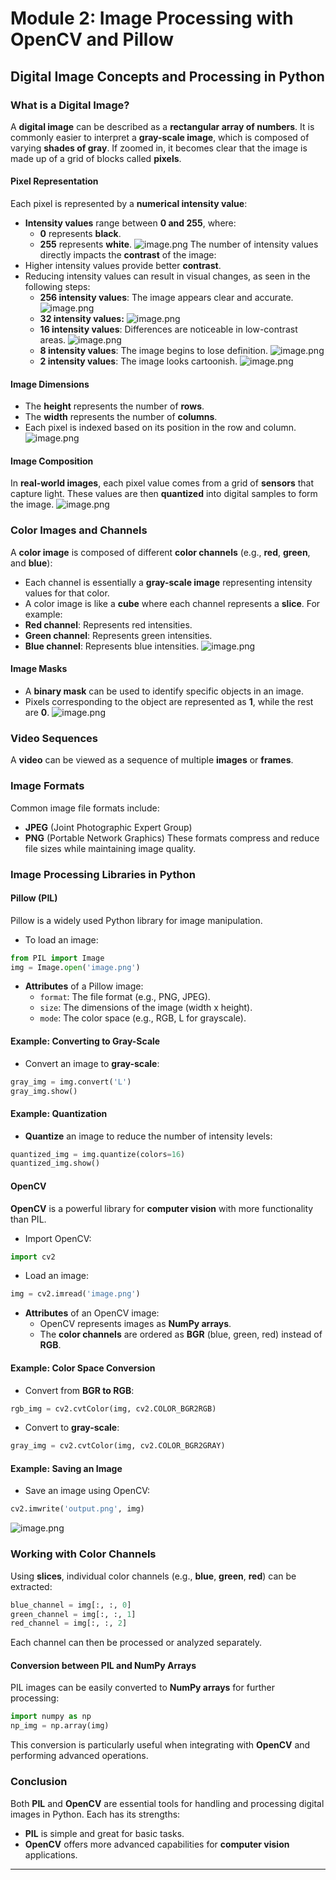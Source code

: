 

# Module 2: Image Processing with OpenCV and Pillow
## Digital Image Concepts and Processing in Python
### What is a Digital Image?
A **digital image** can be described as a **rectangular array of numbers**. It is commonly easier to interpret a **gray-scale image**, which is composed of varying **shades of gray**. If zoomed in, it becomes clear that the image is made up of a grid of blocks called **pixels**.
#### Pixel Representation
Each pixel is represented by a **numerical intensity value**:
- **Intensity values** range between **0 and 255**, where:
	- **0** represents **black**.
	- **255** represents **white**.
![image.png](https://prod-files-secure.s3.us-west-2.amazonaws.com/03e82b26-cccb-4906-bb56-adabcbdc0655/fa1bb4aa-313a-44c2-a7b3-7fa4a8432b08/image.png?X-Amz-Algorithm=AWS4-HMAC-SHA256&X-Amz-Content-Sha256=UNSIGNED-PAYLOAD&X-Amz-Credential=ASIAZI2LB466S4JDZWJ4%2F20250128%2Fus-west-2%2Fs3%2Faws4_request&X-Amz-Date=20250128T201547Z&X-Amz-Expires=3600&X-Amz-Security-Token=IQoJb3JpZ2luX2VjEHQaCXVzLXdlc3QtMiJHMEUCIQDOQn%2FBbHZ%2BoWlkJa0jPhzXrtqt721LpY7v2FN19PzmTwIgf0AlcY4t84LXG06J4UJ7qFYofQMbbCgai0FjSzAxL0cq%2FwMIfRAAGgw2Mzc0MjMxODM4MDUiDEVE%2BobWNnv%2FlXDlBCrcAw4hu4gDo8Ygv4qvtYamHXUGm1vsF2wRBiv9qCypDiZoTjiROeUCxcs%2Fdb0LwtcdJIpwFE%2Bgy0vQcHU2D4dWxrSRz5eTkA0051x3WgI%2BTb04UN6%2FFGHFX42wuw95cFKXB4VY%2F1CJpQ%2FD%2BgmrIFA%2F9dSy50pMsKyys4nNfuR5eMvvXUHoQdGIv%2FzzuEUAekzMIjVlACWCbC7aA0tx7MPHj6jnWgUxL%2BYsqKIqu0CF75ZXX5QslxlBk2DvQGSj534wk8rry49XMSxv76%2Fi41EzY92%2FMkwmfox0UN%2F6zdOnNAai3XNH476G2DMiUokSkQReqorDvS4df2lNZ8qLSa2qPPxrTE9s2SnYdXJU8DkPaN8RzoijkiXp83LMRlfKm%2FFhuuGp6W5DItk9gprtB75RSfqt7GDqBFnFebUOkSND43ZD7s87WHGSb5%2FsrFNwijPRS%2F4R0w0J%2FV3SBHi3OK0kEWxKUwjkOGqgSnWL5p7vo0hem8mkx0efkfK7Or%2FGxX48TxqKYfio3ge5%2F%2Bjdu98VT0A7%2B9tM%2BheCfMaOS1g4Sdv1TMsS07709MgF0a00vUbdNj6ImnNJcwZ8g3BkEwdzwHaPx4j9AbWPZd3Ta%2FSZKh4AV7Mp3I603kDMDD6OMMnd5LwGOqUBy%2Fcv2PYhaDk3Reu%2FRjoDmAOGHSqk5HQJG0Oar9CmuiA0%2BGmr7%2BQjBWU5Mk9WMETH5Cs9W9sl3vZmAoEWTlpiu1Zxzyze76Jz1ShnXFAK4ag2xngta7vUT1Ik4OWMDnCBt3wuZ4zZlCFwRLUHbFMmlUkLtU2BOvxsFqszS1POfFaNjpjAJ50QUDP3F9doh7YLfHrAN47fImkZRibLWA7%2F7%2Bvpdr7o&X-Amz-Signature=53c55d251509377cedce7f9092510dad055a0046c13661d6216999242aa49ecb&X-Amz-SignedHeaders=host&x-id=GetObject)
The number of intensity values directly impacts the **contrast** of the image:
- Higher intensity values provide better **contrast**.
- Reducing intensity values can result in visual changes, as seen in the following steps:
	- **256 intensity values**: The image appears clear and accurate.
![image.png](https://prod-files-secure.s3.us-west-2.amazonaws.com/03e82b26-cccb-4906-bb56-adabcbdc0655/0de7dfb4-99dc-4b87-8932-5165b3c3b775/image.png?X-Amz-Algorithm=AWS4-HMAC-SHA256&X-Amz-Content-Sha256=UNSIGNED-PAYLOAD&X-Amz-Credential=ASIAZI2LB466VUZBKLLK%2F20250128%2Fus-west-2%2Fs3%2Faws4_request&X-Amz-Date=20250128T201547Z&X-Amz-Expires=3600&X-Amz-Security-Token=IQoJb3JpZ2luX2VjEHQaCXVzLXdlc3QtMiJHMEUCIBVFEI8VleudnJDZNUbmWiKhWqLEqEPay%2BR6ul4IEkU%2FAiEAnNniOURYxeJqRL%2FFVY%2B2Nn2qhvJY67ctzw6QApytA68q%2FwMIfRAAGgw2Mzc0MjMxODM4MDUiDHJYaFyMZ0ZjdUHrtCrcA7sp%2FTo8lk62p9TIn3iz9ez8MyytzUirvWBX650FbAKlZ84z36RL4z60xre2ODf4fzihbkN3Zi8TIMhu51ESW4UathFGrPsOra0x9ml95AHlVJ80MTw1NF%2BOcGrnGANbE%2FJi%2BAIALdX0hO5OgLkpe1FJpxOwcp4GulIi1KVJd26TvvO4DiRKn0lfAh61rQLV1FCheZ5lF2Rk%2Fj1D5xWld9lIt03eyoReh%2FSH2Jkr9xYsH%2FPJSapnlFPILpArlZdu9YwcOtghdkY5AgTi5BmRQLN4cEQQAj%2FZuxGXJ6AlKF4fnxmoKxKITGkd191k2dz5Cw6opJ7FBeY27dDPo%2F7%2Fi0ba1fq2uTCZJj%2FBifbQkJeoAgKimK373RjE1Y0pSCgNnYcldCWT9paRCRvI7gbkqJVuOqTWgvCRCof9glQ5TIAxhu%2F5jO4f6FC5bn%2B6axqkfRbtoL8W3TSP5YkORXXlytLCGFBxIES6kgJoUOd5CIJRlGvzS1ewF1xL%2FM2TSD5RdOaLmo9tlBslVdeHLU3l%2FLf%2FYW1qs%2FlvSx9Ad4hnemZpJF2UltZ0BQ4QPrA%2BK0St%2BwBzy%2FU9xg%2BhkSUlQVHjao0ByK%2FbOmC%2B%2B97uf5MYc6d7KQZo0eLcB9F2Xt%2FNMJ3o5LwGOqUBahJ9PIc2CRoCOgPvDkCWPHePZ6FXCh%2FMmITy2A25JH0AlZln4oQXjFFVvBFnlQC3P29xVWGVTe%2BCMehmxITXxcsotepPLQW7zrtaNOxCtq7YHwWLmKMvFzPBVeP3%2FoxXrwTQhaS1T%2FfISi%2BpNYjnmA7dtggy5Dcm4cYcBRoR5hgeKwVw5ZgtjDyfrwMP6MucLp0yD9vR%2FN8jFbGkH5TQRChcAnHl&X-Amz-Signature=44f4d1078ef73f5b0e9e67cdfe38cad027b1a484c64484fd2bdcf759550d5a58&X-Amz-SignedHeaders=host&x-id=GetObject)
	- **32 intensity values:**
![image.png](https://prod-files-secure.s3.us-west-2.amazonaws.com/03e82b26-cccb-4906-bb56-adabcbdc0655/7eb81f08-b190-4c5a-ba2b-2a498a15b2c4/image.png?X-Amz-Algorithm=AWS4-HMAC-SHA256&X-Amz-Content-Sha256=UNSIGNED-PAYLOAD&X-Amz-Credential=ASIAZI2LB466VUZBKLLK%2F20250128%2Fus-west-2%2Fs3%2Faws4_request&X-Amz-Date=20250128T201547Z&X-Amz-Expires=3600&X-Amz-Security-Token=IQoJb3JpZ2luX2VjEHQaCXVzLXdlc3QtMiJHMEUCIBVFEI8VleudnJDZNUbmWiKhWqLEqEPay%2BR6ul4IEkU%2FAiEAnNniOURYxeJqRL%2FFVY%2B2Nn2qhvJY67ctzw6QApytA68q%2FwMIfRAAGgw2Mzc0MjMxODM4MDUiDHJYaFyMZ0ZjdUHrtCrcA7sp%2FTo8lk62p9TIn3iz9ez8MyytzUirvWBX650FbAKlZ84z36RL4z60xre2ODf4fzihbkN3Zi8TIMhu51ESW4UathFGrPsOra0x9ml95AHlVJ80MTw1NF%2BOcGrnGANbE%2FJi%2BAIALdX0hO5OgLkpe1FJpxOwcp4GulIi1KVJd26TvvO4DiRKn0lfAh61rQLV1FCheZ5lF2Rk%2Fj1D5xWld9lIt03eyoReh%2FSH2Jkr9xYsH%2FPJSapnlFPILpArlZdu9YwcOtghdkY5AgTi5BmRQLN4cEQQAj%2FZuxGXJ6AlKF4fnxmoKxKITGkd191k2dz5Cw6opJ7FBeY27dDPo%2F7%2Fi0ba1fq2uTCZJj%2FBifbQkJeoAgKimK373RjE1Y0pSCgNnYcldCWT9paRCRvI7gbkqJVuOqTWgvCRCof9glQ5TIAxhu%2F5jO4f6FC5bn%2B6axqkfRbtoL8W3TSP5YkORXXlytLCGFBxIES6kgJoUOd5CIJRlGvzS1ewF1xL%2FM2TSD5RdOaLmo9tlBslVdeHLU3l%2FLf%2FYW1qs%2FlvSx9Ad4hnemZpJF2UltZ0BQ4QPrA%2BK0St%2BwBzy%2FU9xg%2BhkSUlQVHjao0ByK%2FbOmC%2B%2B97uf5MYc6d7KQZo0eLcB9F2Xt%2FNMJ3o5LwGOqUBahJ9PIc2CRoCOgPvDkCWPHePZ6FXCh%2FMmITy2A25JH0AlZln4oQXjFFVvBFnlQC3P29xVWGVTe%2BCMehmxITXxcsotepPLQW7zrtaNOxCtq7YHwWLmKMvFzPBVeP3%2FoxXrwTQhaS1T%2FfISi%2BpNYjnmA7dtggy5Dcm4cYcBRoR5hgeKwVw5ZgtjDyfrwMP6MucLp0yD9vR%2FN8jFbGkH5TQRChcAnHl&X-Amz-Signature=28857525ebe32e4308c92ccb61c57787f8315aa1e455fc0088cc6550f5348f1d&X-Amz-SignedHeaders=host&x-id=GetObject)
	- **16 intensity values**: Differences are noticeable in low-contrast areas.
![image.png](https://prod-files-secure.s3.us-west-2.amazonaws.com/03e82b26-cccb-4906-bb56-adabcbdc0655/6bf56d44-9a14-4b7b-98c2-1f00b8630f0c/image.png?X-Amz-Algorithm=AWS4-HMAC-SHA256&X-Amz-Content-Sha256=UNSIGNED-PAYLOAD&X-Amz-Credential=ASIAZI2LB466VUZBKLLK%2F20250128%2Fus-west-2%2Fs3%2Faws4_request&X-Amz-Date=20250128T201547Z&X-Amz-Expires=3600&X-Amz-Security-Token=IQoJb3JpZ2luX2VjEHQaCXVzLXdlc3QtMiJHMEUCIBVFEI8VleudnJDZNUbmWiKhWqLEqEPay%2BR6ul4IEkU%2FAiEAnNniOURYxeJqRL%2FFVY%2B2Nn2qhvJY67ctzw6QApytA68q%2FwMIfRAAGgw2Mzc0MjMxODM4MDUiDHJYaFyMZ0ZjdUHrtCrcA7sp%2FTo8lk62p9TIn3iz9ez8MyytzUirvWBX650FbAKlZ84z36RL4z60xre2ODf4fzihbkN3Zi8TIMhu51ESW4UathFGrPsOra0x9ml95AHlVJ80MTw1NF%2BOcGrnGANbE%2FJi%2BAIALdX0hO5OgLkpe1FJpxOwcp4GulIi1KVJd26TvvO4DiRKn0lfAh61rQLV1FCheZ5lF2Rk%2Fj1D5xWld9lIt03eyoReh%2FSH2Jkr9xYsH%2FPJSapnlFPILpArlZdu9YwcOtghdkY5AgTi5BmRQLN4cEQQAj%2FZuxGXJ6AlKF4fnxmoKxKITGkd191k2dz5Cw6opJ7FBeY27dDPo%2F7%2Fi0ba1fq2uTCZJj%2FBifbQkJeoAgKimK373RjE1Y0pSCgNnYcldCWT9paRCRvI7gbkqJVuOqTWgvCRCof9glQ5TIAxhu%2F5jO4f6FC5bn%2B6axqkfRbtoL8W3TSP5YkORXXlytLCGFBxIES6kgJoUOd5CIJRlGvzS1ewF1xL%2FM2TSD5RdOaLmo9tlBslVdeHLU3l%2FLf%2FYW1qs%2FlvSx9Ad4hnemZpJF2UltZ0BQ4QPrA%2BK0St%2BwBzy%2FU9xg%2BhkSUlQVHjao0ByK%2FbOmC%2B%2B97uf5MYc6d7KQZo0eLcB9F2Xt%2FNMJ3o5LwGOqUBahJ9PIc2CRoCOgPvDkCWPHePZ6FXCh%2FMmITy2A25JH0AlZln4oQXjFFVvBFnlQC3P29xVWGVTe%2BCMehmxITXxcsotepPLQW7zrtaNOxCtq7YHwWLmKMvFzPBVeP3%2FoxXrwTQhaS1T%2FfISi%2BpNYjnmA7dtggy5Dcm4cYcBRoR5hgeKwVw5ZgtjDyfrwMP6MucLp0yD9vR%2FN8jFbGkH5TQRChcAnHl&X-Amz-Signature=eda0e93ee6fb6f1e5bbc9da5e15c3f1361a6feee22e1dce47937fea372a54547&X-Amz-SignedHeaders=host&x-id=GetObject)
	- **8 intensity values**: The image begins to lose definition.
![image.png](https://prod-files-secure.s3.us-west-2.amazonaws.com/03e82b26-cccb-4906-bb56-adabcbdc0655/cca05878-ca1a-43e0-8bec-1d146756f9ae/image.png?X-Amz-Algorithm=AWS4-HMAC-SHA256&X-Amz-Content-Sha256=UNSIGNED-PAYLOAD&X-Amz-Credential=ASIAZI2LB466VUZBKLLK%2F20250128%2Fus-west-2%2Fs3%2Faws4_request&X-Amz-Date=20250128T201547Z&X-Amz-Expires=3600&X-Amz-Security-Token=IQoJb3JpZ2luX2VjEHQaCXVzLXdlc3QtMiJHMEUCIBVFEI8VleudnJDZNUbmWiKhWqLEqEPay%2BR6ul4IEkU%2FAiEAnNniOURYxeJqRL%2FFVY%2B2Nn2qhvJY67ctzw6QApytA68q%2FwMIfRAAGgw2Mzc0MjMxODM4MDUiDHJYaFyMZ0ZjdUHrtCrcA7sp%2FTo8lk62p9TIn3iz9ez8MyytzUirvWBX650FbAKlZ84z36RL4z60xre2ODf4fzihbkN3Zi8TIMhu51ESW4UathFGrPsOra0x9ml95AHlVJ80MTw1NF%2BOcGrnGANbE%2FJi%2BAIALdX0hO5OgLkpe1FJpxOwcp4GulIi1KVJd26TvvO4DiRKn0lfAh61rQLV1FCheZ5lF2Rk%2Fj1D5xWld9lIt03eyoReh%2FSH2Jkr9xYsH%2FPJSapnlFPILpArlZdu9YwcOtghdkY5AgTi5BmRQLN4cEQQAj%2FZuxGXJ6AlKF4fnxmoKxKITGkd191k2dz5Cw6opJ7FBeY27dDPo%2F7%2Fi0ba1fq2uTCZJj%2FBifbQkJeoAgKimK373RjE1Y0pSCgNnYcldCWT9paRCRvI7gbkqJVuOqTWgvCRCof9glQ5TIAxhu%2F5jO4f6FC5bn%2B6axqkfRbtoL8W3TSP5YkORXXlytLCGFBxIES6kgJoUOd5CIJRlGvzS1ewF1xL%2FM2TSD5RdOaLmo9tlBslVdeHLU3l%2FLf%2FYW1qs%2FlvSx9Ad4hnemZpJF2UltZ0BQ4QPrA%2BK0St%2BwBzy%2FU9xg%2BhkSUlQVHjao0ByK%2FbOmC%2B%2B97uf5MYc6d7KQZo0eLcB9F2Xt%2FNMJ3o5LwGOqUBahJ9PIc2CRoCOgPvDkCWPHePZ6FXCh%2FMmITy2A25JH0AlZln4oQXjFFVvBFnlQC3P29xVWGVTe%2BCMehmxITXxcsotepPLQW7zrtaNOxCtq7YHwWLmKMvFzPBVeP3%2FoxXrwTQhaS1T%2FfISi%2BpNYjnmA7dtggy5Dcm4cYcBRoR5hgeKwVw5ZgtjDyfrwMP6MucLp0yD9vR%2FN8jFbGkH5TQRChcAnHl&X-Amz-Signature=98fabd3adf4f2738c8c6ff8a3b2debde14bb2083956f3fb386103a4d0d375264&X-Amz-SignedHeaders=host&x-id=GetObject)
	- **2 intensity values**: The image looks cartoonish.
![image.png](https://prod-files-secure.s3.us-west-2.amazonaws.com/03e82b26-cccb-4906-bb56-adabcbdc0655/12da64d7-6b97-44e0-bc2c-52b9c47ce212/image.png?X-Amz-Algorithm=AWS4-HMAC-SHA256&X-Amz-Content-Sha256=UNSIGNED-PAYLOAD&X-Amz-Credential=ASIAZI2LB466VUZBKLLK%2F20250128%2Fus-west-2%2Fs3%2Faws4_request&X-Amz-Date=20250128T201547Z&X-Amz-Expires=3600&X-Amz-Security-Token=IQoJb3JpZ2luX2VjEHQaCXVzLXdlc3QtMiJHMEUCIBVFEI8VleudnJDZNUbmWiKhWqLEqEPay%2BR6ul4IEkU%2FAiEAnNniOURYxeJqRL%2FFVY%2B2Nn2qhvJY67ctzw6QApytA68q%2FwMIfRAAGgw2Mzc0MjMxODM4MDUiDHJYaFyMZ0ZjdUHrtCrcA7sp%2FTo8lk62p9TIn3iz9ez8MyytzUirvWBX650FbAKlZ84z36RL4z60xre2ODf4fzihbkN3Zi8TIMhu51ESW4UathFGrPsOra0x9ml95AHlVJ80MTw1NF%2BOcGrnGANbE%2FJi%2BAIALdX0hO5OgLkpe1FJpxOwcp4GulIi1KVJd26TvvO4DiRKn0lfAh61rQLV1FCheZ5lF2Rk%2Fj1D5xWld9lIt03eyoReh%2FSH2Jkr9xYsH%2FPJSapnlFPILpArlZdu9YwcOtghdkY5AgTi5BmRQLN4cEQQAj%2FZuxGXJ6AlKF4fnxmoKxKITGkd191k2dz5Cw6opJ7FBeY27dDPo%2F7%2Fi0ba1fq2uTCZJj%2FBifbQkJeoAgKimK373RjE1Y0pSCgNnYcldCWT9paRCRvI7gbkqJVuOqTWgvCRCof9glQ5TIAxhu%2F5jO4f6FC5bn%2B6axqkfRbtoL8W3TSP5YkORXXlytLCGFBxIES6kgJoUOd5CIJRlGvzS1ewF1xL%2FM2TSD5RdOaLmo9tlBslVdeHLU3l%2FLf%2FYW1qs%2FlvSx9Ad4hnemZpJF2UltZ0BQ4QPrA%2BK0St%2BwBzy%2FU9xg%2BhkSUlQVHjao0ByK%2FbOmC%2B%2B97uf5MYc6d7KQZo0eLcB9F2Xt%2FNMJ3o5LwGOqUBahJ9PIc2CRoCOgPvDkCWPHePZ6FXCh%2FMmITy2A25JH0AlZln4oQXjFFVvBFnlQC3P29xVWGVTe%2BCMehmxITXxcsotepPLQW7zrtaNOxCtq7YHwWLmKMvFzPBVeP3%2FoxXrwTQhaS1T%2FfISi%2BpNYjnmA7dtggy5Dcm4cYcBRoR5hgeKwVw5ZgtjDyfrwMP6MucLp0yD9vR%2FN8jFbGkH5TQRChcAnHl&X-Amz-Signature=329e4d2b59485ca3b714375fc3d31d45e9abb09970ccf5bade1fb385c91aabb4&X-Amz-SignedHeaders=host&x-id=GetObject)
#### Image Dimensions
- The **height** represents the number of **rows**.
- The **width** represents the number of **columns**.
- Each pixel is indexed based on its position in the row and column.
![image.png](https://prod-files-secure.s3.us-west-2.amazonaws.com/03e82b26-cccb-4906-bb56-adabcbdc0655/ff056335-e79e-4491-b508-30cd45b6c194/image.png?X-Amz-Algorithm=AWS4-HMAC-SHA256&X-Amz-Content-Sha256=UNSIGNED-PAYLOAD&X-Amz-Credential=ASIAZI2LB466S4JDZWJ4%2F20250128%2Fus-west-2%2Fs3%2Faws4_request&X-Amz-Date=20250128T201547Z&X-Amz-Expires=3600&X-Amz-Security-Token=IQoJb3JpZ2luX2VjEHQaCXVzLXdlc3QtMiJHMEUCIQDOQn%2FBbHZ%2BoWlkJa0jPhzXrtqt721LpY7v2FN19PzmTwIgf0AlcY4t84LXG06J4UJ7qFYofQMbbCgai0FjSzAxL0cq%2FwMIfRAAGgw2Mzc0MjMxODM4MDUiDEVE%2BobWNnv%2FlXDlBCrcAw4hu4gDo8Ygv4qvtYamHXUGm1vsF2wRBiv9qCypDiZoTjiROeUCxcs%2Fdb0LwtcdJIpwFE%2Bgy0vQcHU2D4dWxrSRz5eTkA0051x3WgI%2BTb04UN6%2FFGHFX42wuw95cFKXB4VY%2F1CJpQ%2FD%2BgmrIFA%2F9dSy50pMsKyys4nNfuR5eMvvXUHoQdGIv%2FzzuEUAekzMIjVlACWCbC7aA0tx7MPHj6jnWgUxL%2BYsqKIqu0CF75ZXX5QslxlBk2DvQGSj534wk8rry49XMSxv76%2Fi41EzY92%2FMkwmfox0UN%2F6zdOnNAai3XNH476G2DMiUokSkQReqorDvS4df2lNZ8qLSa2qPPxrTE9s2SnYdXJU8DkPaN8RzoijkiXp83LMRlfKm%2FFhuuGp6W5DItk9gprtB75RSfqt7GDqBFnFebUOkSND43ZD7s87WHGSb5%2FsrFNwijPRS%2F4R0w0J%2FV3SBHi3OK0kEWxKUwjkOGqgSnWL5p7vo0hem8mkx0efkfK7Or%2FGxX48TxqKYfio3ge5%2F%2Bjdu98VT0A7%2B9tM%2BheCfMaOS1g4Sdv1TMsS07709MgF0a00vUbdNj6ImnNJcwZ8g3BkEwdzwHaPx4j9AbWPZd3Ta%2FSZKh4AV7Mp3I603kDMDD6OMMnd5LwGOqUBy%2Fcv2PYhaDk3Reu%2FRjoDmAOGHSqk5HQJG0Oar9CmuiA0%2BGmr7%2BQjBWU5Mk9WMETH5Cs9W9sl3vZmAoEWTlpiu1Zxzyze76Jz1ShnXFAK4ag2xngta7vUT1Ik4OWMDnCBt3wuZ4zZlCFwRLUHbFMmlUkLtU2BOvxsFqszS1POfFaNjpjAJ50QUDP3F9doh7YLfHrAN47fImkZRibLWA7%2F7%2Bvpdr7o&X-Amz-Signature=1355e2e57b322b57676a1b37d8d4bff6c1901baa60c1ac8890c312fbc630c17a&X-Amz-SignedHeaders=host&x-id=GetObject)
#### Image Composition
In **real-world images**, each pixel value comes from a grid of **sensors** that capture light. These values are then **quantized** into digital samples to form the image.
![image.png](https://prod-files-secure.s3.us-west-2.amazonaws.com/03e82b26-cccb-4906-bb56-adabcbdc0655/0c721ea0-409b-4d32-b630-a00d6f170d18/image.png?X-Amz-Algorithm=AWS4-HMAC-SHA256&X-Amz-Content-Sha256=UNSIGNED-PAYLOAD&X-Amz-Credential=ASIAZI2LB466S4JDZWJ4%2F20250128%2Fus-west-2%2Fs3%2Faws4_request&X-Amz-Date=20250128T201547Z&X-Amz-Expires=3600&X-Amz-Security-Token=IQoJb3JpZ2luX2VjEHQaCXVzLXdlc3QtMiJHMEUCIQDOQn%2FBbHZ%2BoWlkJa0jPhzXrtqt721LpY7v2FN19PzmTwIgf0AlcY4t84LXG06J4UJ7qFYofQMbbCgai0FjSzAxL0cq%2FwMIfRAAGgw2Mzc0MjMxODM4MDUiDEVE%2BobWNnv%2FlXDlBCrcAw4hu4gDo8Ygv4qvtYamHXUGm1vsF2wRBiv9qCypDiZoTjiROeUCxcs%2Fdb0LwtcdJIpwFE%2Bgy0vQcHU2D4dWxrSRz5eTkA0051x3WgI%2BTb04UN6%2FFGHFX42wuw95cFKXB4VY%2F1CJpQ%2FD%2BgmrIFA%2F9dSy50pMsKyys4nNfuR5eMvvXUHoQdGIv%2FzzuEUAekzMIjVlACWCbC7aA0tx7MPHj6jnWgUxL%2BYsqKIqu0CF75ZXX5QslxlBk2DvQGSj534wk8rry49XMSxv76%2Fi41EzY92%2FMkwmfox0UN%2F6zdOnNAai3XNH476G2DMiUokSkQReqorDvS4df2lNZ8qLSa2qPPxrTE9s2SnYdXJU8DkPaN8RzoijkiXp83LMRlfKm%2FFhuuGp6W5DItk9gprtB75RSfqt7GDqBFnFebUOkSND43ZD7s87WHGSb5%2FsrFNwijPRS%2F4R0w0J%2FV3SBHi3OK0kEWxKUwjkOGqgSnWL5p7vo0hem8mkx0efkfK7Or%2FGxX48TxqKYfio3ge5%2F%2Bjdu98VT0A7%2B9tM%2BheCfMaOS1g4Sdv1TMsS07709MgF0a00vUbdNj6ImnNJcwZ8g3BkEwdzwHaPx4j9AbWPZd3Ta%2FSZKh4AV7Mp3I603kDMDD6OMMnd5LwGOqUBy%2Fcv2PYhaDk3Reu%2FRjoDmAOGHSqk5HQJG0Oar9CmuiA0%2BGmr7%2BQjBWU5Mk9WMETH5Cs9W9sl3vZmAoEWTlpiu1Zxzyze76Jz1ShnXFAK4ag2xngta7vUT1Ik4OWMDnCBt3wuZ4zZlCFwRLUHbFMmlUkLtU2BOvxsFqszS1POfFaNjpjAJ50QUDP3F9doh7YLfHrAN47fImkZRibLWA7%2F7%2Bvpdr7o&X-Amz-Signature=d819f651eed29d9616b68f221a17915a7016d57d3c113d64388cf3e3ac7bce7a&X-Amz-SignedHeaders=host&x-id=GetObject)
### Color Images and Channels
A **color image** is composed of different **color channels** (e.g., **red**, **green**, and **blue**):
- Each channel is essentially a **gray-scale image** representing intensity values for that color.
- A color image is like a **cube** where each channel represents a **slice**.
For example:
- **Red channel**: Represents red intensities.
- **Green channel**: Represents green intensities.
- **Blue channel**: Represents blue intensities.
![image.png](https://prod-files-secure.s3.us-west-2.amazonaws.com/03e82b26-cccb-4906-bb56-adabcbdc0655/c0cc17c9-842f-413f-82e8-f3f44278cf74/image.png?X-Amz-Algorithm=AWS4-HMAC-SHA256&X-Amz-Content-Sha256=UNSIGNED-PAYLOAD&X-Amz-Credential=ASIAZI2LB466S4JDZWJ4%2F20250128%2Fus-west-2%2Fs3%2Faws4_request&X-Amz-Date=20250128T201547Z&X-Amz-Expires=3600&X-Amz-Security-Token=IQoJb3JpZ2luX2VjEHQaCXVzLXdlc3QtMiJHMEUCIQDOQn%2FBbHZ%2BoWlkJa0jPhzXrtqt721LpY7v2FN19PzmTwIgf0AlcY4t84LXG06J4UJ7qFYofQMbbCgai0FjSzAxL0cq%2FwMIfRAAGgw2Mzc0MjMxODM4MDUiDEVE%2BobWNnv%2FlXDlBCrcAw4hu4gDo8Ygv4qvtYamHXUGm1vsF2wRBiv9qCypDiZoTjiROeUCxcs%2Fdb0LwtcdJIpwFE%2Bgy0vQcHU2D4dWxrSRz5eTkA0051x3WgI%2BTb04UN6%2FFGHFX42wuw95cFKXB4VY%2F1CJpQ%2FD%2BgmrIFA%2F9dSy50pMsKyys4nNfuR5eMvvXUHoQdGIv%2FzzuEUAekzMIjVlACWCbC7aA0tx7MPHj6jnWgUxL%2BYsqKIqu0CF75ZXX5QslxlBk2DvQGSj534wk8rry49XMSxv76%2Fi41EzY92%2FMkwmfox0UN%2F6zdOnNAai3XNH476G2DMiUokSkQReqorDvS4df2lNZ8qLSa2qPPxrTE9s2SnYdXJU8DkPaN8RzoijkiXp83LMRlfKm%2FFhuuGp6W5DItk9gprtB75RSfqt7GDqBFnFebUOkSND43ZD7s87WHGSb5%2FsrFNwijPRS%2F4R0w0J%2FV3SBHi3OK0kEWxKUwjkOGqgSnWL5p7vo0hem8mkx0efkfK7Or%2FGxX48TxqKYfio3ge5%2F%2Bjdu98VT0A7%2B9tM%2BheCfMaOS1g4Sdv1TMsS07709MgF0a00vUbdNj6ImnNJcwZ8g3BkEwdzwHaPx4j9AbWPZd3Ta%2FSZKh4AV7Mp3I603kDMDD6OMMnd5LwGOqUBy%2Fcv2PYhaDk3Reu%2FRjoDmAOGHSqk5HQJG0Oar9CmuiA0%2BGmr7%2BQjBWU5Mk9WMETH5Cs9W9sl3vZmAoEWTlpiu1Zxzyze76Jz1ShnXFAK4ag2xngta7vUT1Ik4OWMDnCBt3wuZ4zZlCFwRLUHbFMmlUkLtU2BOvxsFqszS1POfFaNjpjAJ50QUDP3F9doh7YLfHrAN47fImkZRibLWA7%2F7%2Bvpdr7o&X-Amz-Signature=644d2a5160d271e9913e430f9817b4f76005df6d0a9208c1f14cb255f155b6d8&X-Amz-SignedHeaders=host&x-id=GetObject)
#### Image Masks
- A **binary mask** can be used to identify specific objects in an image.
- Pixels corresponding to the object are represented as **1**, while the rest are **0**.
![image.png](https://prod-files-secure.s3.us-west-2.amazonaws.com/03e82b26-cccb-4906-bb56-adabcbdc0655/667eab4d-d19d-4618-81d0-663b6beb002c/image.png?X-Amz-Algorithm=AWS4-HMAC-SHA256&X-Amz-Content-Sha256=UNSIGNED-PAYLOAD&X-Amz-Credential=ASIAZI2LB466S4JDZWJ4%2F20250128%2Fus-west-2%2Fs3%2Faws4_request&X-Amz-Date=20250128T201547Z&X-Amz-Expires=3600&X-Amz-Security-Token=IQoJb3JpZ2luX2VjEHQaCXVzLXdlc3QtMiJHMEUCIQDOQn%2FBbHZ%2BoWlkJa0jPhzXrtqt721LpY7v2FN19PzmTwIgf0AlcY4t84LXG06J4UJ7qFYofQMbbCgai0FjSzAxL0cq%2FwMIfRAAGgw2Mzc0MjMxODM4MDUiDEVE%2BobWNnv%2FlXDlBCrcAw4hu4gDo8Ygv4qvtYamHXUGm1vsF2wRBiv9qCypDiZoTjiROeUCxcs%2Fdb0LwtcdJIpwFE%2Bgy0vQcHU2D4dWxrSRz5eTkA0051x3WgI%2BTb04UN6%2FFGHFX42wuw95cFKXB4VY%2F1CJpQ%2FD%2BgmrIFA%2F9dSy50pMsKyys4nNfuR5eMvvXUHoQdGIv%2FzzuEUAekzMIjVlACWCbC7aA0tx7MPHj6jnWgUxL%2BYsqKIqu0CF75ZXX5QslxlBk2DvQGSj534wk8rry49XMSxv76%2Fi41EzY92%2FMkwmfox0UN%2F6zdOnNAai3XNH476G2DMiUokSkQReqorDvS4df2lNZ8qLSa2qPPxrTE9s2SnYdXJU8DkPaN8RzoijkiXp83LMRlfKm%2FFhuuGp6W5DItk9gprtB75RSfqt7GDqBFnFebUOkSND43ZD7s87WHGSb5%2FsrFNwijPRS%2F4R0w0J%2FV3SBHi3OK0kEWxKUwjkOGqgSnWL5p7vo0hem8mkx0efkfK7Or%2FGxX48TxqKYfio3ge5%2F%2Bjdu98VT0A7%2B9tM%2BheCfMaOS1g4Sdv1TMsS07709MgF0a00vUbdNj6ImnNJcwZ8g3BkEwdzwHaPx4j9AbWPZd3Ta%2FSZKh4AV7Mp3I603kDMDD6OMMnd5LwGOqUBy%2Fcv2PYhaDk3Reu%2FRjoDmAOGHSqk5HQJG0Oar9CmuiA0%2BGmr7%2BQjBWU5Mk9WMETH5Cs9W9sl3vZmAoEWTlpiu1Zxzyze76Jz1ShnXFAK4ag2xngta7vUT1Ik4OWMDnCBt3wuZ4zZlCFwRLUHbFMmlUkLtU2BOvxsFqszS1POfFaNjpjAJ50QUDP3F9doh7YLfHrAN47fImkZRibLWA7%2F7%2Bvpdr7o&X-Amz-Signature=f8009594b569d4f714a543092df1a90bcf74e04a49dc26ef9ddd760b484f4580&X-Amz-SignedHeaders=host&x-id=GetObject)
### Video Sequences
A **video** can be viewed as a sequence of multiple **images** or **frames**.
### Image Formats
Common image file formats include:
- **JPEG** (Joint Photographic Expert Group)
- **PNG** (Portable Network Graphics)
These formats compress and reduce file sizes while maintaining image quality.
### Image Processing Libraries in Python
#### Pillow (PIL)
Pillow is a widely used Python library for image manipulation.
- To load an image:
```python
from PIL import Image
img = Image.open('image.png')
```
- **Attributes** of a Pillow image:
	- `format`: The file format (e.g., PNG, JPEG).
	- `size`: The dimensions of the image (width x height).
	- `mode`: The color space (e.g., RGB, L for grayscale).
#### Example: Converting to Gray-Scale
- Convert an image to **gray-scale**:
```python
gray_img = img.convert('L')
gray_img.show()
```
#### Example: Quantization
- **Quantize** an image to reduce the number of intensity levels:
```python
quantized_img = img.quantize(colors=16)
quantized_img.show()
```
#### OpenCV
**OpenCV** is a powerful library for **computer vision** with more functionality than PIL.
- Import OpenCV:
```python
import cv2
```
- Load an image:
```python
img = cv2.imread('image.png')
```
- **Attributes** of an OpenCV image:
	- OpenCV represents images as **NumPy arrays**.
	- The **color channels** are ordered as **BGR** (blue, green, red) instead of **RGB**.
#### Example: Color Space Conversion
- Convert from **BGR to RGB**:
```python
rgb_img = cv2.cvtColor(img, cv2.COLOR_BGR2RGB)
```
- Convert to **gray-scale**:
```python
gray_img = cv2.cvtColor(img, cv2.COLOR_BGR2GRAY)
```
#### Example: Saving an Image
- Save an image using OpenCV:
```python
cv2.imwrite('output.png', img)
```
![image.png](https://prod-files-secure.s3.us-west-2.amazonaws.com/03e82b26-cccb-4906-bb56-adabcbdc0655/25fcc977-54ea-484c-997e-9b6bd016f347/image.png?X-Amz-Algorithm=AWS4-HMAC-SHA256&X-Amz-Content-Sha256=UNSIGNED-PAYLOAD&X-Amz-Credential=ASIAZI2LB466S4JDZWJ4%2F20250128%2Fus-west-2%2Fs3%2Faws4_request&X-Amz-Date=20250128T201547Z&X-Amz-Expires=3600&X-Amz-Security-Token=IQoJb3JpZ2luX2VjEHQaCXVzLXdlc3QtMiJHMEUCIQDOQn%2FBbHZ%2BoWlkJa0jPhzXrtqt721LpY7v2FN19PzmTwIgf0AlcY4t84LXG06J4UJ7qFYofQMbbCgai0FjSzAxL0cq%2FwMIfRAAGgw2Mzc0MjMxODM4MDUiDEVE%2BobWNnv%2FlXDlBCrcAw4hu4gDo8Ygv4qvtYamHXUGm1vsF2wRBiv9qCypDiZoTjiROeUCxcs%2Fdb0LwtcdJIpwFE%2Bgy0vQcHU2D4dWxrSRz5eTkA0051x3WgI%2BTb04UN6%2FFGHFX42wuw95cFKXB4VY%2F1CJpQ%2FD%2BgmrIFA%2F9dSy50pMsKyys4nNfuR5eMvvXUHoQdGIv%2FzzuEUAekzMIjVlACWCbC7aA0tx7MPHj6jnWgUxL%2BYsqKIqu0CF75ZXX5QslxlBk2DvQGSj534wk8rry49XMSxv76%2Fi41EzY92%2FMkwmfox0UN%2F6zdOnNAai3XNH476G2DMiUokSkQReqorDvS4df2lNZ8qLSa2qPPxrTE9s2SnYdXJU8DkPaN8RzoijkiXp83LMRlfKm%2FFhuuGp6W5DItk9gprtB75RSfqt7GDqBFnFebUOkSND43ZD7s87WHGSb5%2FsrFNwijPRS%2F4R0w0J%2FV3SBHi3OK0kEWxKUwjkOGqgSnWL5p7vo0hem8mkx0efkfK7Or%2FGxX48TxqKYfio3ge5%2F%2Bjdu98VT0A7%2B9tM%2BheCfMaOS1g4Sdv1TMsS07709MgF0a00vUbdNj6ImnNJcwZ8g3BkEwdzwHaPx4j9AbWPZd3Ta%2FSZKh4AV7Mp3I603kDMDD6OMMnd5LwGOqUBy%2Fcv2PYhaDk3Reu%2FRjoDmAOGHSqk5HQJG0Oar9CmuiA0%2BGmr7%2BQjBWU5Mk9WMETH5Cs9W9sl3vZmAoEWTlpiu1Zxzyze76Jz1ShnXFAK4ag2xngta7vUT1Ik4OWMDnCBt3wuZ4zZlCFwRLUHbFMmlUkLtU2BOvxsFqszS1POfFaNjpjAJ50QUDP3F9doh7YLfHrAN47fImkZRibLWA7%2F7%2Bvpdr7o&X-Amz-Signature=0d1c99abea63780f9588ce7755a6a9de2772a72f2a05e88b9ab29ca6ea9d96f4&X-Amz-SignedHeaders=host&x-id=GetObject)
### Working with Color Channels
Using **slices**, individual color channels (e.g., **blue**, **green**, **red**) can be extracted:
```python
blue_channel = img[:, :, 0]
green_channel = img[:, :, 1]
red_channel = img[:, :, 2]
```
Each channel can then be processed or analyzed separately.
#### Conversion between PIL and NumPy Arrays
PIL images can be easily converted to **NumPy arrays** for further processing:
```python
import numpy as np
np_img = np.array(img)
```
This conversion is particularly useful when integrating with **OpenCV** and performing advanced operations.
### Conclusion
Both **PIL** and **OpenCV** are essential tools for handling and processing digital images in Python. Each has its strengths:
- **PIL** is simple and great for basic tasks.
- **OpenCV** offers more advanced capabilities for **computer vision** applications.
___


